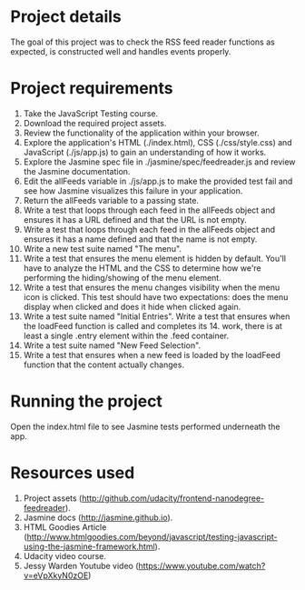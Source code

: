 # Project details

The goal of this project was to check the RSS feed reader functions as expected, is constructed well and handles events properly.

# Project requirements

1. Take the JavaScript Testing course.
2. Download the required project assets.
3. Review the functionality of the application within your browser.
4. Explore the application's HTML (./index.html), CSS (./css/style.css) and   JavaScript (./js/app.js) to gain an understanding of how it works.
5. Explore the Jasmine spec file in ./jasmine/spec/feedreader.js and review the Jasmine documentation.
6. Edit the allFeeds variable in ./js/app.js to make the provided test fail and see how Jasmine visualizes this failure in your application.
7. Return the allFeeds variable to a passing state.
8. Write a test that loops through each feed in the allFeeds object and ensures it has a URL defined and that the URL is not empty.
9. Write a test that loops through each feed in the allFeeds object and ensures it has a name defined and that the name is not empty.
10. Write a new test suite named "The menu".
11. Write a test that ensures the menu element is hidden by default. You'll have to analyze the HTML and the CSS to determine how we're performing the hiding/showing of the menu element.
12. Write a test that ensures the menu changes visibility when the menu icon is clicked. This test should have two expectations: does the menu display when clicked and does it hide when clicked again.
13. Write a test suite named "Initial Entries".
Write a test that ensures when the loadFeed function is called and completes its 14. work, there is at least a single .entry element within the .feed container.
15. Write a test suite named "New Feed Selection".
16. Write a test that ensures when a new feed is loaded by the loadFeed function that the content actually changes.

# Running the project

Open the index.html file to see Jasmine tests performed underneath the app.

# Resources used

1. Project assets (http://github.com/udacity/frontend-nanodegree-feedreader).
2. Jasmine docs (http://jasmine.github.io).
3. HTML Goodies Article (http://www.htmlgoodies.com/beyond/javascript/testing-javascript-using-the-jasmine-framework.html).
4. Udacity video course.
5. Jessy Warden Youtube video (https://www.youtube.com/watch?v=eVpXkyN0zOE)
